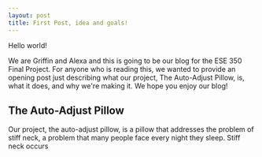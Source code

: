 ```yaml
---
layout: post
title: First Post, idea and goals!
---
```


Hello world!

We are Griffin and Alexa and this is going to be our blog for the ESE 350 Final Project. For anyone who is reading this, we wanted to provide an opening post just describing what our project, The Auto-Adjust Pillow, is, what it does, and why we're making it. We hope you enjoy our blog!

The Auto-Adjust Pillow
----------------------

Our project, the auto-adjust pillow, is a pillow that addresses the problem of stiff neck, a problem that many people face every night they sleep. Stiff neck occurs
